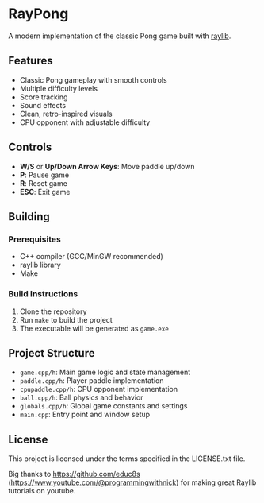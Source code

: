 # RayPong

A modern implementation of the classic Pong game built with [raylib](https://www.raylib.com/).

## Features

- Classic Pong gameplay with smooth controls
- Multiple difficulty levels
- Score tracking
- Sound effects
- Clean, retro-inspired visuals
- CPU opponent with adjustable difficulty

## Controls

- **W/S** or **Up/Down Arrow Keys**: Move paddle up/down
- **P**: Pause game
- **R**: Reset game
- **ESC**: Exit game

## Building

### Prerequisites

- C++ compiler (GCC/MinGW recommended)
- raylib library
- Make

### Build Instructions

1. Clone the repository
2. Run `make` to build the project
3. The executable will be generated as `game.exe`

## Project Structure

- `game.cpp/h`: Main game logic and state management
- `paddle.cpp/h`: Player paddle implementation
- `cpupaddle.cpp/h`: CPU opponent implementation
- `ball.cpp/h`: Ball physics and behavior
- `globals.cpp/h`: Global game constants and settings
- `main.cpp`: Entry point and window setup

## License

This project is licensed under the terms specified in the LICENSE.txt file.


Big thanks to https://github.com/educ8s (https://www.youtube.com/@programmingwithnick) for making great Raylib tutorials on youtube.
